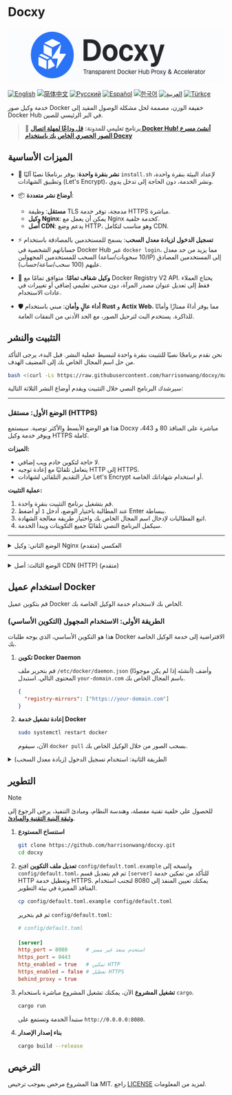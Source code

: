 # Docxy

![og-image](og-image.png)

[![English](https://img.shields.io/badge/English-Click-orange)](README_EN.md)
[![简体中文](https://img.shields.io/badge/简体中文-点击查看-blue)](README.md)
[![Русский](https://img.shields.io/badge/Русский-Нажмите-orange)](README_RU.md)
[![Español](https://img.shields.io/badge/Español-Clic-blue)](README_ES.md)
[![한국어](https://img.shields.io/badge/한국어-클릭-orange)](README_KR.md)
[![العربية](https://img.shields.io/badge/العربية-انقر-blue)](README_AR.md)
[![Türkçe](https://img.shields.io/badge/Türkçe-Tıkla-orange)](README_TR.md)

خدمة وكيل صور Docker خفيفة الوزن، مصممة لحل مشكلة الوصول المقيد إلى Docker Hub في البر الرئيسي للصين.

> 📢 **برنامج تعليمي للمدونة:** [**قل وداعًا لمهلة اتصال Docker Hub! أنشئ مسرع الصور الحصري الخاص بك باستخدام Docxy**](https://voxsay.com/posts/docxy-docker-proxy-tutorial-for-china/)

## الميزات الأساسية

*   🚀 **نشر بنقرة واحدة**: يوفر برنامجًا نصيًا آليًا `install.sh` لإعداد البيئة بنقرة واحدة، وتطبيق الشهادات (Let's Encrypt)، ونشر الخدمة، دون الحاجة إلى تدخل يدوي.

*   📦 **أوضاع نشر متعددة**:
    *   **مستقل**: وظيفة TLS مدمجة، توفر خدمة HTTPS مباشرة.
    *   **وكيل Nginx**: يمكن أن يعمل مع Nginx كخدمة خلفية.
    *   **أصل CDN**: يدعم وضع HTTP، وهو مناسب لتكامل CDN.

*   ⚡ **تسجيل الدخول لزيادة معدل السحب**: يسمح للمستخدمين بالمصادقة باستخدام حساباتهم الشخصية في Docker Hub عبر `docker login`، مما يزيد من حد معدل السحب للمستخدمين المجهولين (10 سحوبات/ساعة/IP) إلى المستخدمين المصادق عليهم (100 سحب/ساعة/حساب).

*   💎 **وكيل شفاف تمامًا**: متوافق تمامًا مع Docker Registry V2 API. يحتاج العملاء فقط إلى تعديل عنوان مصدر المرآة، دون منحنى تعليمي إضافي أو تغييرات في عادات الاستخدام.

*   🛡️ **أداء عالٍ وأمان**: مبني باستخدام **Rust** و **Actix Web**، مما يوفر أداءً ممتازًا وأمانًا للذاكرة. يستخدم البث لترحيل الصور، مع الحد الأدنى من النفقات العامة.

## التثبيت والنشر

نحن نقدم برنامجًا نصيًا للتثبيت بنقرة واحدة لتبسيط عملية النشر. قبل البدء، يرجى التأكد من حل اسم المجال الخاص بك إلى المضيف الهدف.

```bash
bash <(curl -Ls https://raw.githubusercontent.com/harrisonwang/docxy/main/install.sh)
```

سيرشدك البرنامج النصي خلال التثبيت ويقدم أوضاع النشر الثلاثة التالية:

---

### الوضع الأول: مستقل (HTTPS)

هذا هو الوضع الأبسط والأكثر توصية. سيستمع Docxy مباشرة على المنافذ 80 و 443، ويوفر خدمة وكيل HTTPS كاملة.

**الميزات:**
- لا حاجة لتكوين خادم ويب إضافي.
- يتعامل تلقائيًا مع إعادة توجيه HTTP إلى HTTPS.
- خيار التقديم التلقائي لشهادات Let's Encrypt أو استخدام شهاداتك الخاصة.

**عملية التثبيت:**
1.  قم بتشغيل برنامج التثبيت بنقرة واحدة.
2.  عند المطالبة باختيار الوضع، أدخل `1` أو اضغط Enter ببساطة.
3.  اتبع المطالبات لإدخال اسم المجال الخاص بك واختيار طريقة معالجة الشهادة.
4.  سيكمل البرنامج النصي تلقائيًا جميع التكوينات ويبدأ الخدمة.

---

<details>
<summary>الوضع الثاني: وكيل Nginx العكسي (متقدم)</summary>

### الوضع الثاني: وكيل Nginx العكسي

هذا الوضع مناسب إذا كان لديك بالفعل Nginx وترغب في إدارة خدمات الويب مركزيًا من خلاله.

**الميزات:**
- يتعامل Nginx مع تشفير HTTPS وإدارة الشهادات، مع تشغيل Docxy كخلفية HTTP بسيطة.
- يعمل Docxy كخدمة HTTP خلفية على منفذ محدد (على سبيل المثال، 9000).
- مناسب للتكامل مع الخدمات الأخرى.

**عملية التثبيت:**
1.  قم بتشغيل برنامج التثبيت بنقرة واحدة.
2.  عند المطالبة باختيار الوضع، أدخل `2`.
3.  اتبع المطالبات لإدخال اسم المجال الخاص بك، ومنفذ الاستماع الخلفي لـ Docxy، ومعلومات الشهادة.
4.  سيقوم البرنامج النصي تلقائيًا بإنشاء ملف تكوين Nginx نموذجي لك. ستحتاج إلى إضافته يدويًا إلى تكوين Nginx الخاص بك وإعادة تحميل خدمة Nginx.

</details>

---

<details>
<summary>الوضع الثالث: أصل CDN (HTTP) (متقدم)</summary>

### الوضع الثالث: أصل CDN (HTTP)

هذا الوضع مناسب إذا كنت ترغب في استخدام Docxy كأصل لـ CDN لتحقيق تسريع عالمي أفضل.

**الميزات:**
- يستمع Docxy فقط على منافذ HTTP.
- يتعامل مزود CDN مع طلبات HTTPS والشهادات.
- يثق Docxy ويعالج رؤوس `X-Forwarded-*` لتحديد عنوان IP العميل والبروتوكول بشكل صحيح.

**عملية التثبيت:**
1.  قم بتشغيل برنامج التثبيت بنقرة واحدة.
2.  عند المطالبة باختيار الوضع، أدخل `3`.
3.  اتبع المطالبات لإدخال منفذ HTTP الذي يجب أن يستمع إليه Docxy.
4.  قم بتكوين خدمة CDN الخاصة بك لتوجيه أصلها إلى عنوان ومنفذ خدمة Docxy.

</details>


## استخدام عميل Docker

قم بتكوين عميل Docker الخاص بك لاستخدام خدمة الوكيل الخاصة بك.

### الطريقة الأولى: الاستخدام المجهول (التكوين الأساسي)

هذا هو التكوين الأساسي، الذي يوجه طلبات Docker الافتراضية إلى خدمة الوكيل الخاصة بك.

1.  **تكوين Docker Daemon**

    قم بتحرير ملف `/etc/docker/daemon.json` (أنشئه إذا لم يكن موجودًا) وأضف المحتوى التالي. استبدل `your-domain.com` باسم المجال الخاص بك.

    ```json
    {
      "registry-mirrors": ["https://your-domain.com"]
    }
    ```

2.  **إعادة تشغيل خدمة Docker**

    ```bash
    sudo systemctl restart docker
    ```
    الآن، سيقوم `docker pull` بسحب الصور من خلال الوكيل الخاص بك.

<details>
<summary>الطريقة الثانية: استخدام تسجيل الدخول (زيادة معدل السحب)</summary>

تسمح لك هذه الطريقة بالحصول على معدل سحب صور أعلى عن طريق تسجيل الدخول باستخدام حساب Docker Hub الخاص بك، بالإضافة إلى الاستخدام المجهول.

1.  **إكمال التكوين الأساسي**

    يرجى التأكد من إكمال جميع الخطوات في **الطريقة الأولى**.

2.  **تسجيل الدخول إلى خدمة الوكيل**

    استخدم الأمر `docker login` وأدخل اسم المستخدم وكلمة المرور الخاصين بك في Docker Hub.

    ```bash
    docker login your-domain.com
    ```

3.  **مزامنة معلومات المصادقة**

    بعد تسجيل الدخول بنجاح، تحتاج إلى تحرير ملف `~/.docker/config.json` يدويًا. انسخ معلومات `auth` التي تم إنشاؤها لـ `your-domain.com` والصقها لـ `https://index.docker.io/v1/`.

    قبل التعديل:
    ```json
    {
        "auths": {
            "your-domain.com": {
                "auth": "aBcDeFgHiJkLmNoPqRsTuVwXyZ..."
            }
        }
    }
    ```

    بعد التعديل:
    ```json
    {
        "auths": {
            "your-domain.com": {
                "auth": "aBcDeFgHiJkLmNoPqRsTuVwXyZ..."
            },
            "https://index.docker.io/v1/": {
                "auth": "aBcDeFgHiJkLmNoPqRsTuVwXyZ..."
            }
        }
    }
    ```
    بعد حفظ الملف، سيتم إرسال طلبات `docker pull` الخاصة بك كمستخدم مصادق عليه، وبالتالي ستتمتع بحدود معدل أعلى.

</details>

## التطوير

> [!NOTE]
> للحصول على خلفية تقنية مفصلة، وهندسة النظام، ومبادئ التنفيذ، يرجى الرجوع إلى [**وثيقة البنية التقنية والمبادئ**](docs/ARCHITECTURE.md).

1.  **استنساخ المستودع**
    ```bash
    git clone https://github.com/harrisonwang/docxy.git
    cd docxy
    ```

2.  **تعديل ملف التكوين**
    افتح `config/default.toml.example` وانسخه إلى `config/default.toml`، ثم قم بتعديل قسم `[server]` للتأكد من تمكين خدمة HTTP وتعطيل خدمة HTTPS. يمكنك تعيين المنفذ إلى 8080 لتجنب استخدام المنافذ المميزة في بيئة التطوير.

    ```bash
    cp config/default.toml.example config/default.toml
    ```

    ثم قم بتحرير `config/default.toml`:

    ```toml
    # config/default.toml

    [server]
    http_port = 8080      # استخدم منفذ غير مميز
    https_port = 8443
    http_enabled = true   # تمكين HTTP
    https_enabled = false # تعطيل HTTPS
    behind_proxy = true
    ```

3.  **تشغيل المشروع**
    الآن، يمكنك تشغيل المشروع مباشرة باستخدام `cargo`.
    ```bash
    cargo run
    ```
    ستبدأ الخدمة وتستمع على `http://0.0.0.0:8080`.

4.  **بناء إصدار الإصدار**
    ```bash
    cargo build --release
    ```

## الترخيص

هذا المشروع مرخص بموجب ترخيص MIT. راجع [LICENSE](LICENSE) لمزيد من المعلومات.